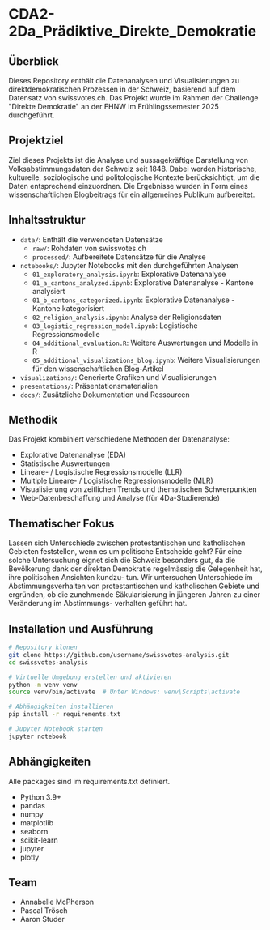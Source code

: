 # CDA2-2Da_Prädiktive_Direkte_Demokratie

## Überblick

Dieses Repository enthält die Datenanalysen und Visualisierungen zu direktdemokratischen Prozessen in der Schweiz, basierend auf dem Datensatz von swissvotes.ch. Das Projekt wurde im Rahmen der Challenge "Direkte Demokratie" an der FHNW im Frühlingssemester 2025 durchgeführt.

## Projektziel

Ziel dieses Projekts ist die Analyse und aussagekräftige Darstellung von Volksabstimmungsdaten der Schweiz seit 1848. Dabei werden historische, kulturelle, soziologische und politologische Kontexte berücksichtigt, um die Daten entsprechend einzuordnen. Die Ergebnisse wurden in Form eines wissenschaftlichen Blogbeitrags für ein allgemeines Publikum aufbereitet.

## Inhaltsstruktur

- `data/`: Enthält die verwendeten Datensätze
    - `raw/`: Rohdaten von swissvotes.ch
    - `processed/`: Aufbereitete Datensätze für die Analyse
- `notebooks/`: Jupyter Notebooks mit den durchgeführten Analysen
    - `01_exploratory_analysis.ipynb`: Explorative Datenanalyse
    - `01_a_cantons_analyzed.ipynb`: Explorative Datenanalyse - Kantone analysiert
    - `01_b_cantons_categorized.ipynb`: Explorative Datenanalyse - Kantone kategorisiert
    - `02_religion_analysis.ipynb`: Analyse der Religionsdaten
    - `03_logistic_regression_model.ipynb`: Logistische Regressionsmodelle
    - `04_additional_evaluation.R`: Weitere Auswertungen und Modelle in R
    - `05_additional_visualizations_blog.ipynb`: Weitere Visualisierungen für den wissenschaftlichen Blog-Artikel
- `visualizations/`: Generierte Grafiken und Visualisierungen
- `presentations/`: Präsentationsmaterialien
- `docs/`: Zusätzliche Dokumentation und Ressourcen


## Methodik

Das Projekt kombiniert verschiedene Methoden der Datenanalyse:

- Explorative Datenanalyse (EDA)
- Statistische Auswertungen
- Lineare- / Logistische Regressionsmodelle (LLR)
- Multiple Lineare- / Logistische Regressionsmodelle (MLR)
- Visualisierung von zeitlichen Trends und thematischen Schwerpunkten
- Web-Datenbeschaffung und Analyse (für 4Da-Studierende)

## Thematischer Fokus

Lassen sich Unterschiede zwischen protestantischen und katholischen Gebieten feststellen, wenn
es um politische Entscheide geht? Für eine solche Untersuchung eignet sich die Schweiz besonders gut, da die
Bevölkerung dank der direkten Demokratie regelmässig die Gelegenheit hat, ihre politischen Ansichten kundzu-
tun. Wir untersuchen Unterschiede im Abstimmungsverhalten von protestantischen und katholischen Gebiete
und ergründen, ob die zunehmende Säkularisierung in jüngeren Jahren zu einer Veränderung im Abstimmungs-
verhalten geführt hat.

## Installation und Ausführung


``` bash
# Repository klonen
git clone https://github.com/username/swissvotes-analysis.git
cd swissvotes-analysis

# Virtuelle Umgebung erstellen und aktivieren
python -m venv venv
source venv/bin/activate  # Unter Windows: venv\Scripts\activate

# Abhängigkeiten installieren
pip install -r requirements.txt

# Jupyter Notebook starten
jupyter notebook

```

## Abhängigkeiten

Alle packages sind im requirements.txt definiert.

- Python 3.9+
- pandas
- numpy
- matplotlib
- seaborn
- scikit-learn
- jupyter
- plotly

## Team

- Annabelle McPherson
- Pascal Trösch
- Aaron Studer